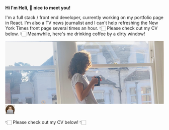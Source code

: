 **Hi I'm Heli**, 👋 **nice to meet you!**

I'm a full stack / front end developer, currently working on my portfolio page in React. I'm also a TV news journalist and I can't help refreshing the New York Times front page several times an hour. 👇🏻 Please check out my CV below. 👇🏻 Meanwhile, here's me drinking coffee by a dirty window!

<img src="./public/Window_1.png"/>  

<img src="./public/MacBook_memoji.png" width="30" height="30"/>  

👇🏻 Please check out my CV below! 👇🏻

<!--
**PacificRebel/PacificRebel** is a ✨ _special_ ✨ repository because its `README.md` (this file) appears on your GitHub profile.

Here are some ideas to get you started:

- 🔭 I’m currently working on ...
- 🌱 I’m currently learning ...
- 👯 I’m looking to collaborate on ...
- 🤔 I’m looking for help with ...
- 💬 Ask me about ...
- 📫 How to reach me: ...
- 😄 Pronouns: ...
- ⚡ Fun fact: ...
-->

